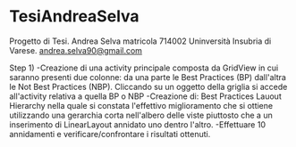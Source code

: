 TesiAndreaSelva
===============

Progetto di Tesi. Andrea Selva matricola 714002 Uninversità Insubria di Varese. andrea.selva90@gmail.com

Step 1)
  -Creazione di una activity principale composta da GridView in cui saranno presenti due colonne: 
  da una parte le Best Practices (BP) dall'altra le Not Best Practices (NBP). 
  Cliccando su un oggetto della griglia si accede all'activity relativa a quella BP o NBP
  -Creazione di: Best Practices Lauout Hierarchy nella quale si constata l'effettivo miglioramento 
  che si ottiene utilizzando una gerarchia corta nell'albero delle viste piuttosto che a un 
  inserimento di LinearLayout annidato uno dentro l'altro.
  -Effettuare 10 annidamenti e verificare/confrontare i risultati ottenuti.

